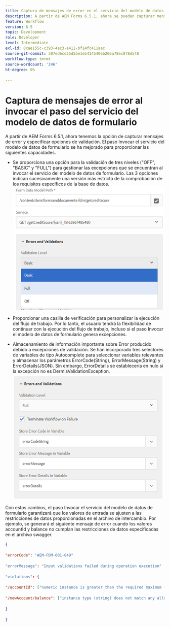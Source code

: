 ```yaml
---
title: Captura de mensajes de error en el servicio del modelo de datos de formulario como paso en el flujo de trabajo
description: A partir de AEM Forms 6.5.1, ahora se pueden capturar mensajes de error generados al invocar el servicio del modelo de datos de formulario como paso en AEM flujo de trabajo. Flujo de trabajo.
feature: Workflow
version: 6.5
topic: Development
role: Developer
level: Intermediate
exl-id: 8cae155c-c393-4ac3-a412-bf14fc411aac
source-git-commit: 307ed6cd25d5be1e54145406b206a78ec878d548
workflow-type: tm+mt
source-wordcount: '246'
ht-degree: 0%

---
```


# Captura de mensajes de error al invocar el paso del servicio del modelo de datos de formulario

A partir de AEM Forms 6.5.1, ahora tenemos la opción de capturar mensajes de error y especificar opciones de validación. El paso Invocar el servicio del modelo de datos de formulario se ha mejorado para proporcionar las siguientes capacidades.

* Se proporciona una opción para la validación de tres niveles (&quot;OFF&quot;, &quot;BASIC&quot; y &quot;FULL&quot;) para gestionar las excepciones que se encuentran al invocar el servicio del modelo de datos de formulario. Las 3 opciones indican sucesivamente una versión más estricta de la comprobación de los requisitos específicos de la base de datos.
   ![niveles de validación](assets/validation-level.PNG)

* Proporcionar una casilla de verificación para personalizar la ejecución del flujo de trabajo. Por lo tanto, el usuario tendrá la flexibilidad de continuar con la ejecución del flujo de trabajo, incluso si el paso Invocar el modelo de datos de formulario genera excepciones.

* Almacenamiento de información importante sobre Error producido debido a excepciones de validación. Se han incorporado tres selectores de variables de tipo Autocomplete para seleccionar variables relevantes y almacenar los parámetros ErrorCode(String), ErrorMessage(String) y ErrorDetails(JSON). Sin embargo, ErrorDetails se establecería en nulo si la excepción no es DermisValidationException.
   ![captura de mensajes de error](assets/fdm-error-details.PNG)

Con estos cambios, el paso Invocar el servicio del modelo de datos de formulario garantizará que los valores de entrada se ajusten a las restricciones de datos proporcionadas en el archivo de intercambio. Por ejemplo, se generará el siguiente mensaje de error cuando los valores accountId y balance no cumplan las restricciones de datos especificadas en el archivo swagger.

```json
{

"errorCode": "AEM-FDM-001-049"

"errorMessage": "Input validations failed during operation execution"

"violations": {

"/accountId": ["numeric instance is greater than the required maximum (maximum: 20, found: 97)"],

"/newAccount/balance": ["instance type (string) does not match any allowed primitive type (allowed: [\"integer\",\"number\"])"]

}

}
```
